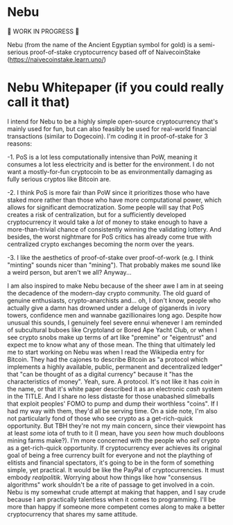 # Nebu

🚨 WORK IN PROGRESS 🚨

Nebu (from the name of the Ancient Egyptian symbol for gold) is a semi-serious proof-of-stake cryptocurrency based off of NaivecoinStake (https://naivecoinstake.learn.uno/)

# Nebu Whitepaper (if you could really call it that)

I intend for Nebu to be a highly simple open-source cryptocurrency that's mainly used for fun, but can also feasibly be used for real-world financial transactions (similar to Dogecoin). I'm coding it in proof-of-stake for 3 reasons:

  -1. PoS is a lot less computationally intensive than PoW, meaning it consumes a lot less electricity and is better for the environment. I do not want a mostly-for-fun cryptocoin to be as environmentally damaging as fully serious cryptos like Bitcoin are.
  
  -2. I think PoS is more fair than PoW since it prioritizes those who have staked more rather than those who have more computational power, which allows for significant democratization. Some people will say that PoS creates a risk of centralization, but for a sufficiently developed cryptocurrency it would take a *lot* of money to stake enough to have a more-than-trivial chance of consistently winning the validating lottery. And besides, the worst nightmare for PoS critics has already come true with centralized crypto exchanges becoming the norm over the years.
  
  -3. I like the aesthetics of proof-of-stake over proof-of-work (e.g. I think "minting" sounds nicer than "mining"). That probably makes me sound like a weird person, but aren't we all? Anyway...

I am also inspired to make Nebu because of the sheer awe I am in at seeing the decadence of the modern-day crypto community. The old guard of genuine enthusiasts, crypto-anarchists and... oh, I don't know, people who actually give a damn has drowned under a deluge of giganerds in ivory towers, confidence men and wannabe gazillionaires long ago. Despite how unusual this sounds, I genuinely feel severe ennui whenever I am reminded of subcultural buboes like Cryptoland or Bored Ape Yacht Club, or when I see crypto snobs make up terms of art like "premine" or "eigentrust" and expect me to know what any of those mean. The thing that ultimately led me to start working on Nebu was when I read the Wikipedia entry for Bitcoin. They had the cajones to describe Bitcoin as "a protocol which implements a highly available, public, permanent and decentralized ledger" that "can be thought of as a digital currency" because it "has the characteristics of money". Yeah, sure. A protocol. It's not like it has *coin* in the name, or that it's white paper described it as an electronic *cash* system in the TITLE. And I share no less distaste for those unabashed slimeballs that exploit peoples' FOMO to pump and dump their worthless "coins". If I had my way with them, they'd all be serving time. On a side note, I'm also not particularly fond of those who see crypto as a get-rich-quick opportunity. But TBH they're not my main concern, since their viewpoint has at least *some* iota of truth to it (I mean, have you *seen* how much doubloons mining farms make?). I'm more concerned with the people who *sell* crypto as a get-rich-quick opportunity. If cryptocurrency ever achieves its original goal of being a free currency built for everyone and not the plaything of elitists and financial spectators, it's going to be in the form of something simple, yet practical. It would be like the PayPal of cryptocurrencies. It must embody *realpolitik*. Worrying about how things like how "consensus algorithms" work shouldn't be a rite of passage to get involved in a coin. Nebu is my somewhat crude attempt at making that happen, and I say crude because I am practically talentless when it comes to programming. I'll be more than happy if someone more competent comes along to make a better cryptocurrency that shares my same attitude.
